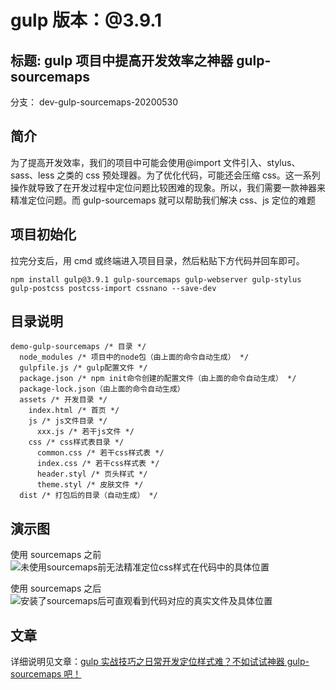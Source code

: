 # gulp 版本：@3.9.1

## 标题: gulp 项目中提高开发效率之神器 gulp-sourcemaps

分支： dev-gulp-sourcemaps-20200530

## 简介

为了提高开发效率，我们的项目中可能会使用@import 文件引入、stylus、sass、less 之类的 css 预处理器。为了优化代码，可能还会压缩 css。这一系列操作就导致了在开发过程中定位问题比较困难的现象。所以，我们需要一款神器来精准定位问题。而 gulp-sourcemaps 就可以帮助我们解决 css、js 定位的难题

## 项目初始化

拉完分支后，用 cmd 或终端进入项目目录，然后粘贴下方代码并回车即可。

```
npm install gulp@3.9.1 gulp-sourcemaps gulp-webserver gulp-stylus gulp-postcss postcss-import cssnano --save-dev
```

## 目录说明

```
demo-gulp-sourcemaps /* 目录 */
  node_modules /* 项目中的node包（由上面的命令自动生成） */
  gulpfile.js /* gulp配置文件 */
  package.json /* npm init命令创建的配置文件（由上面的命令自动生成） */
  package-lock.json（由上面的命令自动生成）
  assets /* 开发目录 */
    index.html /* 首页 */
    js /* js文件目录 */
      xxx.js /* 若干js文件 */
    css /* css样式表目录 */
      common.css /* 若干css样式表 */
      index.css /* 若干css样式表 */
      header.styl /* 页头样式 */
      theme.styl /* 皮肤文件 */
  dist /* 打包后的目录（自动生成） */
```

## 演示图

使用 sourcemaps 之前
![未使用sourcemaps前无法精准定位css样式在代码中的具体位置](https://img.alicdn.com/imgextra/i1/759415648/O1CN01naGo491rapaBrRii1_!!759415648.png)

使用 sourcemaps 之后
![安装了sourcemaps后可直观看到代码对应的真实文件及具体位置](https://img.alicdn.com/imgextra/i1/759415648/O1CN01FTx92N1rapa3FalUs_!!759415648.png)

## 文章

详细说明见文章：[gulp 实战技巧之日常开发定位样式难？不如试试神器 gulp-sourcemaps 吧！](http://www.yilingsj.com/xwzj/2020-05-30/gulp-sourcemaps.html)
